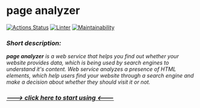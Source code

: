 # page analyzer
[![Actions Status](https://github.com/ithemask/python-project-83/actions/workflows/hexlet-check.yml/badge.svg)](https://github.com/ithemask/python-project-83/actions)
[![Linter](https://github.com/ithemask/python-project-83/actions/workflows/flake8-check.yml/badge.svg)](https://github.com/ithemask/python-project-83/actions/workflows/flake8-check.yml)
[![Maintainability](https://api.codeclimate.com/v1/badges/763cb23e92ab619c90ef/maintainability)](https://codeclimate.com/github/ithemask/python-project-83/maintainability)
### _Short description:_
___page analyzer___ _is a web service that helps you find out whether your website provides data, which is being used 
by search engines to understand it's content. Web service analyzes a presence of HTML elements, which help users find 
your website through a search engine and make a decision about whether they should visit it or not._
### _[---> click here to start using <---](https://page-analyzer-7k2n.onrender.com)_
